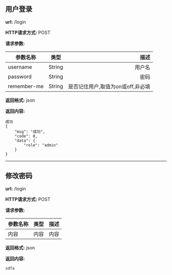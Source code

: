 ## 用户登录

**url:** /login 

**HTTP请求方式:** POST

**请求参数:**

参数名称|类型|描述
---|:--:|---:
username|String|用户名
password|String|密码
remember-me|String|是否记住用户,取值为on或off,非必填

**返回格式:** json

**返回内容:**
```
成功
{
    "msg": "成功",
    "code": 0,
    "data": {
        "role": "admin"
    }
}
```

-------


## 修改密码

**url:** /login 

**HTTP请求方式:** POST

**请求参数:**

参数名称|类型|描述
---|:--:|---:
内容|内容|内容

**返回格式:** json

**返回内容:**
```
sdfa

```
